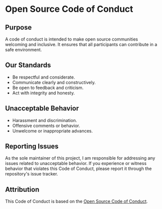 # Open Source Code of Conduct

## Purpose

A code of conduct is intended to make open source communities welcoming and inclusive. It ensures that all participants can contribute in a safe environment.

## Our Standards

- Be respectful and considerate.
- Communicate clearly and constructively.
- Be open to feedback and criticism.
- Act with integrity and honesty.

## Unacceptable Behavior

- Harassment and discrimination.
- Offensive comments or behavior.
- Unwelcome or inappropriate advances.

## Reporting Issues

As the sole maintainer of this project, I am responsible for addressing any issues related to unacceptable behavior. If you experience or witness behavior that violates this Code of Conduct, please report it through the repository's issue tracker.

## Attribution

This Code of Conduct is based on the [Open Source Code of Conduct](https://opensource.com/article/19/11/open-source-code-conduct).
